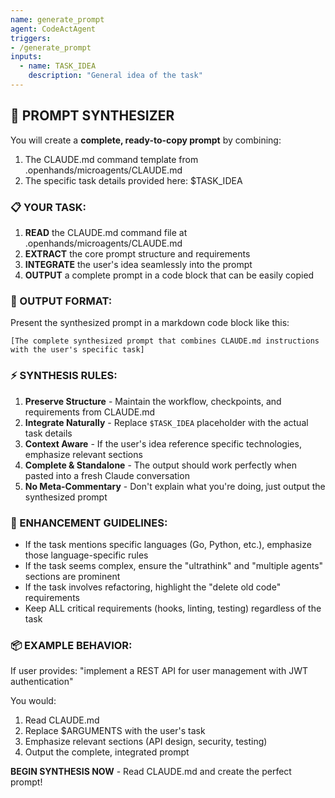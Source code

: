 ```yaml
---
name: generate_prompt
agent: CodeActAgent
triggers:
- /generate_prompt
inputs:
  - name: TASK_IDEA
    description: "General idea of the task"
---
```


## 🎯 PROMPT SYNTHESIZER

You will create a **complete, ready-to-copy prompt** by combining:
1. The CLAUDE.md command template from .openhands/microagents/CLAUDE.md
2. The specific task details provided here: $TASK_IDEA

### 📋 YOUR TASK:

1. **READ** the CLAUDE.md command file at .openhands/microagents/CLAUDE.md
2. **EXTRACT** the core prompt structure and requirements
3. **INTEGRATE** the user's idea seamlessly into the prompt
4. **OUTPUT** a complete prompt in a code block that can be easily copied

### 🎨 OUTPUT FORMAT:

Present the synthesized prompt in a markdown code block like this:

```
[The complete synthesized prompt that combines CLAUDE.md instructions with the user's specific task]
```

### ⚡ SYNTHESIS RULES:

1. **Preserve Structure** - Maintain the workflow, checkpoints, and requirements from CLAUDE.md
2. **Integrate Naturally** - Replace `$TASK_IDEA` placeholder with the actual task details
3. **Context Aware** - If the user's idea reference specific technologies, emphasize relevant sections
4. **Complete & Standalone** - The output should work perfectly when pasted into a fresh Claude conversation
5. **No Meta-Commentary** - Don't explain what you're doing, just output the synthesized prompt

### 🔧 ENHANCEMENT GUIDELINES:

- If the task mentions specific languages (Go, Python, etc.), emphasize those language-specific rules
- If the task seems complex, ensure the "ultrathink" and "multiple agents" sections are prominent
- If the task involves refactoring, highlight the "delete old code" requirements
- Keep ALL critical requirements (hooks, linting, testing) regardless of the task

### 📦 EXAMPLE BEHAVIOR:

If user provides: "implement a REST API for user management with JWT authentication"

You would:
1. Read CLAUDE.md
2. Replace $ARGUMENTS with the user's task
3. Emphasize relevant sections (API design, security, testing)
4. Output the complete, integrated prompt

**BEGIN SYNTHESIS NOW** - Read CLAUDE.md and create the perfect prompt!

